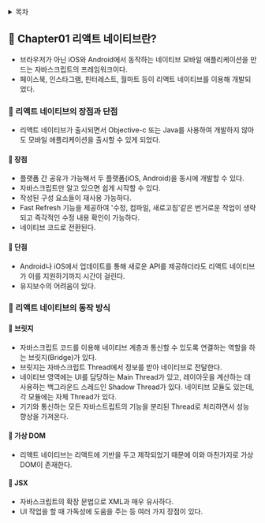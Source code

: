 <details>
<summary>목차</summary>

- 📗 Chapter01. 리액트 네이티브란? [🔗](#-Chapter01-리액트-네이티브란?)
  - 📖 리액트 네이티브의 장점과 단점 [🔗](#-리액트-네이티브의-장점과-단점)
    - 🔖 장점 [🔗](#-장점)
    - 🔖 단점 [🔗](#-단점)
  - 📖 리액트 네이티브의 동작 방식 [🔗](#-리액트-네이티브의-동작-방식)
    - 🔖 브릿지 [🔗](#-브릿지)
    - 🔖 가상 DOM [🔗](#-가상-DOM)
    - 🔖 JSX [🔗](#-JSX)

</details>

## 📗 Chapter01 리액트 네이티브란?

- 브라우저가 아닌 iOS와 Android에서 동작하는 네이티브 모바일 애플리케이션을 만드는 자바스크립트의 프레임워크이다.
- 페이스북, 인스타그램, 핀터레스트, 월마트 등이 리액트 네이티브를 이용해 개발되었다.

### 📖 리액트 네이티브의 장점과 단점

- 리액트 네이티브가 출시되면서 Objective-c 또는 Java를 사용하여 개발하지 않아도 모바일 애플리케이션을 출시할 수 있게 되었다.

#### 🔖 장점

- 플랫폼 간 공유가 가능해서 두 플랫폼(iOS, Android)을 동시에 개발할 수 있다.
- 자바스크립트만 알고 있으면 쉽게 시작할 수 있다.
- 작성된 구성 요소들이 재사용 가능하다.
- Fast Refresh 기능을 제공하여 '수정, 컴파일, 새로고침'같은 번거로운 작업이 생략되고 즉각적인 수정 내용 확인이 가능하다.
- 네이티브 코드로 전환된다.

#### 🔖 단점

- Android나 iOS에서 업데이트를 통해 새로운 API를 제공하더라도 리액트 네이티브가 이를 지원하기까지 시간이 걸린다.
- 유지보수의 어려움이 있다.

### 📖 리액트 네이티브의 동작 방식

#### 🔖 브릿지

- 자바스크립트 코드를 이용해 네이티브 계층과 통신할 수 있도록 연결하는 역할을 하는 브릿지(Bridge)가 있다.
- 브릿지는 자바스크립트 Thread에서 정보를 받아 네이티브로 전달한다.
- 네이티브 영역에는 UI를 담당하는 Main Thread가 있고, 레이아웃을 계산하는 데 사용하는 백그라운드 스레드인 Shadow Thread가 있다. 네이티브 모듈도 있는데, 각 모듈에는 자체 Thread가 있다.
- 기기와 통신하는 모든 자바스트립트의 기능을 분리된 Thread로 처리하면서 성능 향상을 가져온다.

#### 🔖 가상 DOM

- 리액트 네이티브는 리액트에 기반을 두고 제작되었기 때문에 이와 마찬가지로 가상 DOM이 존재한다.

#### 🔖 JSX

- 자바스크립트의 확장 문법으로 XML과 매우 유사하다.
- UI 작업을 할 때 가독성에 도움을 주는 등 여러 가지 장점이 있다.
